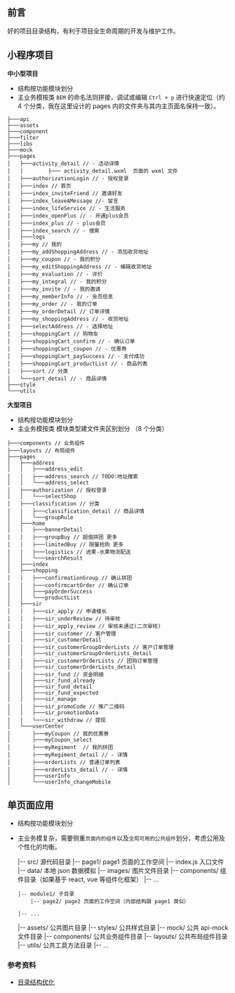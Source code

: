 ## 前言

好的项目目录结构，有利于项目全生命周期的开发与维护工作。

## 小程序项目

**中小型项目**

- 结构按功能模块划分
- 主业务模按类 `BEM` 的命名法则拼接，调试或编辑 `Ctrl + p` 进行快速定位（约 4 个分类，我在这里设计的 pages 内的文件夹与其内主页面名保持一致）。

```shell
├───api
├───assets
├───component
├───filter
├───libs
├───mock
├───pages
│   ├───activity_detail // - 活动详情
│   │        ├─── activity_detail.wxml  页面的 wxml 文件
│   ├───authorizationLogin // - 授权登录
│   ├───index // 首页
│   ├───index_inviteFriend // 邀请好友
│   ├───index_leaveAMessage //- 留言
│   ├───index_lifeService // - 生活服务
│   ├───index_openPlus // - 开通plus会员
│   ├───index_plus // - plus会员
│   ├───index_search // - 搜索
│   ├───logs
│   ├───my // 我的
│   ├───my_addShoppingAddress // - 添加收货地址
│   ├───my_coupon // - 我的积分
│   ├───my_editShoppingAddress // - 编辑收货地址
│   ├───my_evaluation // - 评价
│   ├───my_integral // - 我的积分
│   ├───my_invite // - 我的邀请
│   ├───my_memberInfo // - 会员信息
│   ├───my_order // - 我的订单
│   ├───my_orderDetail // 订单详情
│   ├───my_shoppingAddress // - 收货地址
│   ├───selectAddress // - 选择地址
│   ├───shoppingCart // 购物车
│   ├───shoppingCart_confirm // - 确认订单
│   ├───shoppingCart_coupon // - 优惠券
│   ├───shoppingCart_paySuccess // - 支付成功
│   ├───shoppingCart_productList // - 商品列表
│   ├───sort // 分类
│   └───sort_detail // - 商品详情
├───style
└───utils

```

**大型项目**

- 结构按功能模块划分
- 主业务模按类 模块类型建文件夹区别划分 （8 个分类）

```shell
├───components // 业务组件
├───layouts // 布局组件
├───pages
│   ├───address
│   │   ├───address_edit
│   │   ├───address_search // TODO:地址搜索
│   │   └───address_select
│   ├───authorization // 授权登录
│   │   └───selectShop
│   ├───classification // 分类
│   │   ├───classification_detail // 商品详情
│   │   └───groupRule
│   ├───home
│   │   ├───bannerDetail
│   │   ├───groupBuy // 超值拼团 更多
│   │   ├───limitedBuy // 限量抢购 更多
│   │   ├───logistics // 进果-水果物流配送
│   │   └───searchResult
│   ├───index
│   ├───shopping
│   │   ├───confirmationGroup // 确认拼团
│   │   ├───confirmcartOrder // 确认订单
│   │   ├───payOrderSuccess
│   │   └───productList
│   ├───sir
│   │   ├───sir_apply // 申请楼长
│   │   ├───sir_underReview // 待审核
│   │   ├───sir_apply_review // 审核未通过(二次审核)
│   │   ├───sir_customer // 客户管理
│   │   ├───sir_customerDetail
│   │   ├───sir_customerGroupOrderLists // 客户订单管理
│   │   ├───sir_customerGroupOrderLists_detail
│   │   ├───sir_customerOrderLists // 团购订单管理
│   │   ├───sir_customerOrderLists_detail
│   │   ├───sir_fund // 资金明细
│   │   ├───sir_fund_already
│   │   ├───sir_fund_detail
│   │   ├───sir_fund_expected
│   │   ├───sir_manage
│   │   ├───sir_promoCode // 推广二维码
│   │   ├───sir_promotionData
│   │   └───sir_withdraw // 提现
│   └───userCenter
│       ├───myCoupon // 我的优惠券
│       ├───myCoupon_select
│       ├───myRegiment  // 我的拼团
│       ├───myRegiment_detail // - 详情
│       ├───orderLists // 普通订单列表
│       ├───orderLists_detail // - 详情
│       ├───userInfo
│       └───userInfo_changeMobile

```

## 单页面应用

- 结构按功能模块划分
- 主业务模复杂，需要侧重`页面内的组件`以及`全局可用的公共组件`划分，考虑公用及个性化的均衡。

  |-- src/ 源代码目录
  |-- page1/ page1 页面的工作空间
  |-- index.js 入口文件
  |-- data/ 本地 json 数据模拟
  |-- images/ 图片文件目录
  |-- components/ 组件目录（如果基于 react, vue 等组件化框架）
  |-- ...

      |-- module1/ 子目录
          |-- page2/ page2 页面的工作空间（内部结构跟 page1 类似）

      |-- ...

  |-- assets/ 公共图片目录
  |-- styles/ 公共样式目录
  |-- mock/ 公共 api-mock 文件目录
  |-- components/ 公共业务组件目录
  |-- layouts/ 公共布局组件目录
  |-- utils/ 公共工具方法目录
  |-- ...

### 参考资料

- [目录结构优化](https://github.com/senntyou/blogs/blob/master/web-advance/11.md)
